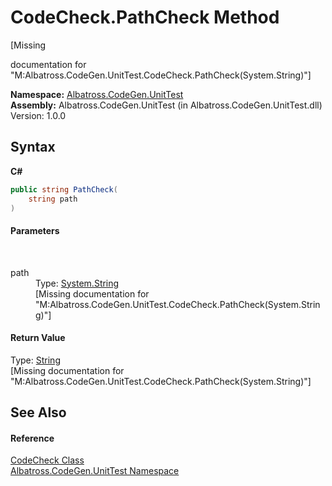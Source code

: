 # CodeCheck.PathCheck Method 
 

\[Missing <summary> documentation for "M:Albatross.CodeGen.UnitTest.CodeCheck.PathCheck(System.String)"\]

**Namespace:**&nbsp;<a href="N_Albatross_CodeGen_UnitTest.md">Albatross.CodeGen.UnitTest</a><br />**Assembly:**&nbsp;Albatross.CodeGen.UnitTest (in Albatross.CodeGen.UnitTest.dll) Version: 1.0.0

## Syntax

**C#**<br />
``` C#
public string PathCheck(
	string path
)
```


#### Parameters
&nbsp;<dl><dt>path</dt><dd>Type: <a href="http://msdn2.microsoft.com/en-us/library/s1wwdcbf" target="_blank">System.String</a><br />\[Missing <param name="path"/> documentation for "M:Albatross.CodeGen.UnitTest.CodeCheck.PathCheck(System.String)"\]</dd></dl>

#### Return Value
Type: <a href="http://msdn2.microsoft.com/en-us/library/s1wwdcbf" target="_blank">String</a><br />\[Missing <returns> documentation for "M:Albatross.CodeGen.UnitTest.CodeCheck.PathCheck(System.String)"\]

## See Also


#### Reference
<a href="T_Albatross_CodeGen_UnitTest_CodeCheck.md">CodeCheck Class</a><br /><a href="N_Albatross_CodeGen_UnitTest.md">Albatross.CodeGen.UnitTest Namespace</a><br />